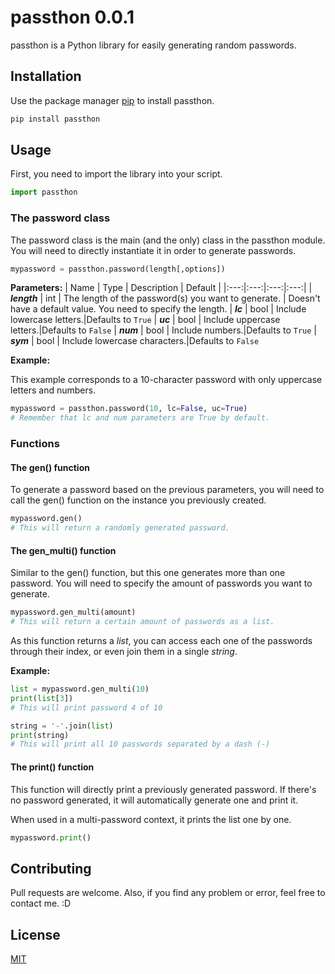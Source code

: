 
# passthon 0.0.1

passthon is a Python library for easily generating random passwords.

## Installation

Use the package manager [pip](https://pip.pypa.io/en/stable/) to install passthon.

```bash
pip install passthon
```

## Usage

First, you need to import the library into your script.

```python
import passthon
```

### The password class
The password class is the main (and the only) class in the passthon module. You will need to directly instantiate it in order to generate passwords.

```python
mypassword = passthon.password(length[,options])
```

**Parameters:**
| Name | Type | Description | Default |
|:---:|:---:|:---:|:---:|
| ***length*** | int  | The length of the password(s) you want to generate.  | Doesn't have a default value. You need to specify the length.
| ***lc*** | bool  | Include lowercase letters.|Defaults to `True`
| ***uc*** | bool  | Include uppercase letters.|Defaults to `False`
| ***num*** | bool  | Include numbers.|Defaults to `True`
| ***sym*** | bool  | Include lowercase characters.|Defaults to `False`

**Example:**

This example corresponds to a 10-character password with only uppercase letters and numbers.  
```python
mypassword = passthon.password(10, lc=False, uc=True)
# Remember that lc and num parameters are True by default.
```

### Functions
#### The gen() function
To generate a password based on the previous parameters, you will need to call the gen() function on the instance you previously created.  
```python
mypassword.gen()
# This will return a randomly generated password.
```

#### The gen_multi() function
Similar to the gen() function, but this one generates more than one password. You will need to specify the amount of passwords you want to generate.
```python
mypassword.gen_multi(amount)
# This will return a certain amount of passwords as a list.
```
As this function returns a *list*, you can access each one of the passwords through their index, or even join them in a single *string*.

**Example:**
```python
list = mypassword.gen_multi(10)
print(list[3])
# This will print password 4 of 10

string = '-'.join(list)
print(string)
# This will print all 10 passwords separated by a dash (-)
```

#### The print() function
This function will directly print a previously generated password. If there's no password generated, it will automatically generate one and print it.

When used in a multi-password context, it prints the list one by one.
```python
mypassword.print()
```

## Contributing
Pull requests are welcome. Also, if you find any problem or error, feel free to contact me. :D


## License
[MIT](https://choosealicense.com/licenses/mit/)
